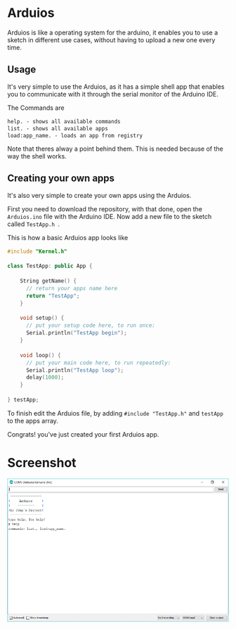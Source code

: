# Arduios
Arduios is like a operating system for the arduino, it enables you to use a sketch in different use cases, without having to upload a new one every time.

## Usage
It's very simple to use the Arduios, as it has a simple shell app that enables you to communicate with it through the serial monitor of the Arduino IDE.

The Commands are
```
help. - shows all available commands
list. - shows all available apps
load:app_name. - loads an app from registry
```
Note that theres alway a point behind them. This is needed because of the way the shell works.

## Creating your own apps
It's also very simple to create your own apps using the Arduios.

First you need to download the repository, with that done, open the ``Arduios.ino`` file with the Arduino IDE.
Now add a new file to the sketch called ``TestApp.h ``.

This is how a basic Arduios app looks like
```c++
#include "Kernel.h"

class TestApp: public App {
    
    String getName() {
      // return your apps name here
      return "TestApp";
    }
    
    void setup() {
      // put your setup code here, to run once:
      Serial.println("TestApp begin");
    }
    
    void loop() {
      // put your main code here, to run repeatedly:
      Serial.println("TestApp loop");
      delay(1000);
    }
    
} testApp;
```

To finish edit the Arduios file, by adding ``#include "TestApp.h"`` and ``testApp`` to the apps array.

Congrats! you've just created your first Arduios app.

# Screenshot
![Screenshot](Screenshot.PNG "Screenshot of Arduios shell")
